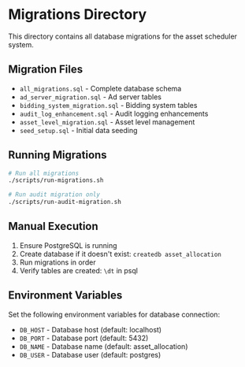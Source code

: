# Migrations Directory

This directory contains all database migrations for the asset scheduler system.

## Migration Files

- `all_migrations.sql` - Complete database schema
- `ad_server_migration.sql` - Ad server tables
- `bidding_system_migration.sql` - Bidding system tables
- `audit_log_enhancement.sql` - Audit logging enhancements
- `asset_level_migration.sql` - Asset level management
- `seed_setup.sql` - Initial data seeding

## Running Migrations

```bash
# Run all migrations
./scripts/run-migrations.sh

# Run audit migration only
./scripts/run-audit-migration.sh
```

## Manual Execution

1. Ensure PostgreSQL is running
2. Create database if it doesn't exist: `createdb asset_allocation`
3. Run migrations in order
4. Verify tables are created: `\dt` in psql

## Environment Variables

Set the following environment variables for database connection:
- `DB_HOST` - Database host (default: localhost)
- `DB_PORT` - Database port (default: 5432)
- `DB_NAME` - Database name (default: asset_allocation)
- `DB_USER` - Database user (default: postgres) 